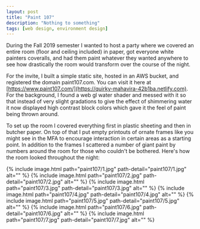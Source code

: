 ```yaml
---
layout: post
title: "Paint 107"
description: "Nothing to something"
tags: [web design, environment design]
---
```


During the Fall 2019 semester I wanted to host a party where we covered an entire room (floor and ceiling included) in paper, got everyone white painters coveralls, and had them paint whatever they wanted anywhere to see how drastically the room would transform over the course of the night. 

For the invite, I built a simple static site, hosted in an AWS bucket, and registered the domain paint107.com. You can visit it here at [https://www.paint107.com/](https://quirky-mahavira-42b1ba.netlify.com). For the background, I found a web gl water shader and messed with it so that instead of very slight gradations to give the effect of shimmering water it now displayed high contrast block colors which gave it the feel of paint being thrown around.

To set up the room I covered everything first in plastic sheeting and then in butcher paper. On top of that I put empty printouts of ornate frames like you might see in the MFA to encourage interaction in certain areas as a starting point. In addition to the frames I scattered a number of giant paint by numbers around the room for those who couldn't be bothered. Here's how the room looked throughout the night:

{% include image.html path="paint107/1.jpg" path-detail="paint107/1.jpg" alt="" %}
{% include image.html path="paint107/2.jpg" path-detail="paint107/2.jpg" alt="" %}
{% include image.html path="paint107/3.jpg" path-detail="paint107/3.jpg" alt="" %}
{% include image.html path="paint107/4.jpg" path-detail="paint107/4.jpg" alt="" %}
{% include image.html path="paint107/5.jpg" path-detail="paint107/5.jpg" alt="" %}
{% include image.html path="paint107/6.jpg" path-detail="paint107/6.jpg" alt="" %}
{% include image.html path="paint107/7.jpg" path-detail="paint107/7.jpg" alt="" %}
